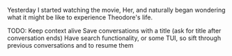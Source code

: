 Yesterday I started watching the movie, Her, and naturally began wondering what it might be like to experience Theodore's life. 


TODO:
Keep context alive
Save conversations with a title (ask for title after conversation ends)
Have search functionality, or some TUI, so sift through previous conversations and to resume them
